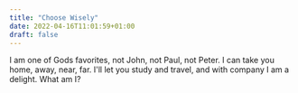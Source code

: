 ```yaml
---
title: "Choose Wisely"
date: 2022-04-16T11:01:59+01:00
draft: false
---
```


I am one of Gods favorites, not John, not Paul, not Peter. I can take you home, away, near, far. I'll let you study and travel, and with company I am a delight. What am I?
